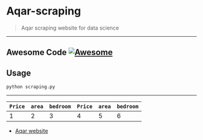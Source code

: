 # Aqar-scraping
> Aqar scraping website for data science 
---

## Awesome Code [![Awesome](https://cdn.jsdelivr.net/gh/sindresorhus/awesome@d7305f38d29fed78fa85652e3a63e154dd8e8829/media/badge.svg)](https://github.com/sindresorhus/awesome#readme)

## Usage

```bash
python scraping.py
```
---
`Price` | `area` | `bedroom` |`Price` | `area` | `bedroom`
--- | --- | --- | --- | --- | ---
1 | 2 | 3 | 4 | 5 | 6


- [Aqar website](https://sa.aqar.fm)
